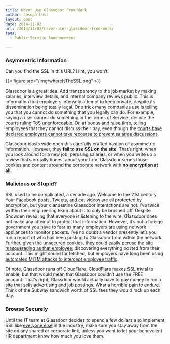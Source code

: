 ```yaml
---
title: Never Use Glassdoor From Work
author: Joseph Lust
layout: post
date: 2014-11-02
url: /2014/11/02/never-user-glassdoor-from-work/
tags:
  - Public Service Announcement

---
```

### Asymmetric Information

Can you find the SSL in this URL? Hint, you won&#8217;t.

{{< figure src="/img/whereIsTheSSL.png" >}}

Glassdoor is a great idea. Add transparency to the job market by making salaries, interview details, and internal company reviews public. This is information that employers intensely attempt to keep private, despite its dissemination being totally legal. One trick many companies use is telling you that you cannot do something that you legally can do. For example, saying a user cannot do something in the Terms of Service, despite the courts ruling <a href="http://www.wsgr.com/WSGR/Display.aspx?SectionName=publications/PDFSearch/wsgralert-barnes-noble.htm" target="_blank">ToS unenforceable</a>. Or, at bonus and raise time, telling employees that they cannot discuss their pay, even though the <a href="http://www.twc.state.tx.us/news/efte/salary_discussions.html" target="_blank">courts have declared employers cannot take recourse to prevent salaries discussions</a>.

Glassdoor blasts wide open this carefully crafted bastion of asymmetric information. However, they **fail to use SSL on the site**! That&#8217;s right, when you look around for a new job, perusing salaries, or when you write up a review that&#8217;s brutally honest about your firm, Glassdoor sends those cookies and content around the corporate network with **no encryption at all**.

### Malicious or Stupid?

SSL used to be complicated, a decade ago. Welcome to the 21st century. Your Facebook posts, Tweets, and cat videos are all protected by encryption, but your clandestine Glassdoor interactions are not. I&#8217;ve twice written their engineering team about it to only be brushed off. Despite Snowden revealing that everyone is listening to the wire, Glassdoor does not make any attempt to protect that information. However, it&#8217;s not a foreign government you have to fear as many employers are using network appliances to monitor packets. I&#8217;ve no doubt a vendor presently let&#8217;s you run a report of who has been posting to Glassdoor from within the network. Further, given the unsecured cookies, they could [easily peruse the site masquerading as that employee](https://en.wikipedia.org/wiki/Firesheep), discovering everything posted from their account. This might sound far fetched, but employers have long been using <a href="http://beta.slashdot.org/story/199007" target="_blank">automated MITM attacks to intercept employee traffic</a>.

Of note, Glassdoor runs off CloudFlare. CloudFlare makes SSL trivial to enable, but that would mean that Glassdoor couldn&#8217;t use the FREE account. That&#8217;s right, Glassdoor would actually have to pay money to run a site that sells advertising and job postings. What a horrible pain to endure. Think of the Subway sandwich worth of SSL fees they would rack up each day.

### Browse Securely

Until the IT team at Glassdoor decides to spend a few dollars a to implement SSL like [everyone else](https://linkedin.com) in the industry, make sure you stay away from the site on any shared or corporate link, unless you want to let your benevolent HR department know how much you love them.

